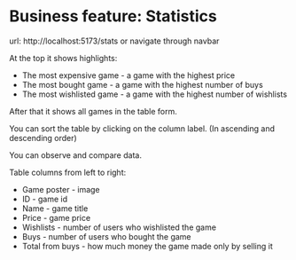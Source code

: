 # Business feature: Statistics

url: http://localhost:5173/stats or navigate through navbar

At the top it shows highlights:
* The most expensive game - a game with the highest price
* The most bought game - a game with the highest number of buys
* The most wishlisted game - a game with the highest number of wishlists

After that it shows all games in the table form.

You can sort the table by clicking on the column label. (In ascending and descending order)

You can observe and compare data.

Table columns from left to right:
* Game poster - image
* ID - game id
* Name - game title
* Price - game price
* Wishlists - number of users who wishlisted the game
* Buys - number of users who bought the game
* Total from buys - how much money the game made only by selling it
